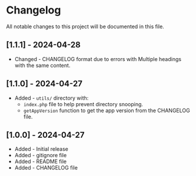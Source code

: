 # Changelog

All notable changes to this project will be documented in this file.

## [1.1.1] - 2024-04-28

- Changed - CHANGELOG format due to errors with Multiple headings with the same content.

## [1.1.0] - 2024-04-27

- Added - `utils/` directory with:
  - `index.php` file to help prevent directory snooping.
  - `getAppVersion` function to get the app version from the CHANGELOG file.

## [1.0.0] - 2024-04-27

- Added - Initial release
- Added - gitignore file
- Added - README file
- Added - CHANGELOG file
